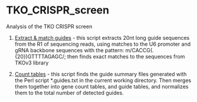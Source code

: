 # TKO_CRISPR_screen
Analysis of the TKO CRISPR screen

1. [Extract & match guides](count_guides.TKO.pl) - this script extracts 20nt long guide sequences from the R1 of sequencing reads, using matches to the U6 promoter and gRNA backbone sequences with the pattern:  m/CACCG(.{20})GTTTTAGAGC/; then finds exact matches to the sequences from TKOv3 library

2. [Count tables](guide_count_table.R) - this script finds the guide summary files generated with the Perl script \*.guides.txt in the current working directory. Then merges them together into gene count tables, and guide tables, and normalizes them to the total number of detected guides.
